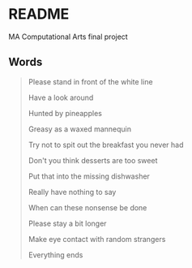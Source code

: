 # README

MA Computational Arts final project

## Words

> Please stand in front of the white line
> 
> Have a look around
> 
> Hunted by pineapples
> 
> Greasy as a waxed mannequin
> 
> Try not to spit out the breakfast you never had
> 
> Don't you think desserts are too sweet
> 
> Put that into the missing dishwasher
> 
> Really have nothing to say
> 
> When can these nonsense be done
> 
> Please stay a bit longer
> 
> Make eye contact with random strangers
> 
> Everything ends
